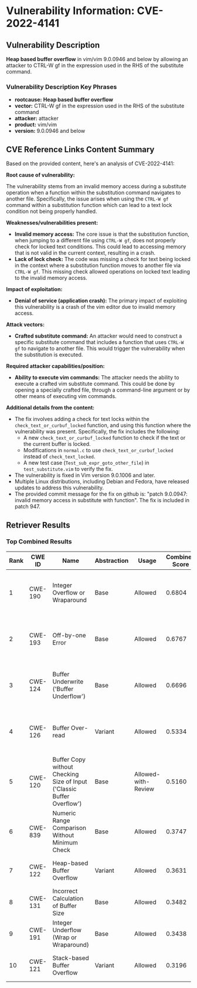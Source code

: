 # Vulnerability Information: CVE-2022-4141

## Vulnerability Description
**Heap based buffer overflow** in vim/vim 9.0.0946 and below by allowing an attacker to CTRL-W gf in the expression used in the RHS of the substitute command.

### Vulnerability Description Key Phrases
- **rootcause:** **Heap based buffer overflow**
- **vector:** CTRL-W gf in the expression used in the RHS of the substitute command
- **attacker:** attacker
- **product:** vim/vim
- **version:** 9.0.0946 and below

## CVE Reference Links Content Summary
Based on the provided content, here's an analysis of CVE-2022-4141:

**Root cause of vulnerability:**

The vulnerability stems from an invalid memory access during a substitute operation when a function within the substitution command navigates to another file. Specifically, the issue arises when using the `CTRL-W gf` command within a substitution function which can lead to a text lock condition not being properly handled.

**Weaknesses/vulnerabilities present:**

*   **Invalid memory access:**  The core issue is that the substitution function, when jumping to a different file using `CTRL-W gf`, does not properly check for locked text conditions. This could lead to accessing memory that is not valid in the current context, resulting in a crash.
*   **Lack of lock check:** The code was missing a check for text being locked in the context where a substitution function moves to another file via `CTRL-W gf`. This missing check allowed operations on locked text leading to the invalid memory access.

**Impact of exploitation:**

*   **Denial of service (application crash):** The primary impact of exploiting this vulnerability is a crash of the vim editor due to invalid memory access.

**Attack vectors:**

*   **Crafted substitute command:**  An attacker would need to construct a specific substitute command that includes a function that uses `CTRL-W gf` to navigate to another file. This would trigger the vulnerability when the substitution is executed.

**Required attacker capabilities/position:**

*   **Ability to execute vim commands:** The attacker needs the ability to execute a crafted vim substitute command. This could be done by opening a specially crafted file, through a command-line argument or by other means of executing vim commands.

**Additional details from the content:**

*   The fix involves adding a check for text locks within the `check_text_or_curbuf_locked` function, and using this function where the vulnerability was present. Specifically, the fix includes the following:
    *   A new `check_text_or_curbuf_locked` function to check if the text or the current buffer is locked.
    *   Modifications in `normal.c` to use `check_text_or_curbuf_locked` instead of `check_text_locked`.
    *   A new test case (`Test_sub_expr_goto_other_file`) in `test_substitute.vim` to verify the fix.
*   The vulnerability is fixed in Vim version 9.0.1006 and later.
*   Multiple Linux distributions, including Debian and Fedora, have released updates to address this vulnerability.
*   The provided commit message for the fix on github is: "patch 9.0.0947: invalid memory access in substitute with function". The fix is included in patch 947.

## Retriever Results

### Top Combined Results

| Rank | CWE ID | Name | Abstraction | Usage | Combined Score | Retrievers | Individual Scores |
|------|--------|------|-------------|-------|---------------|------------|-------------------|
| 1 | CWE-190 | Integer Overflow or Wraparound | Base | Allowed | 0.6804 | dense, sparse, graph | dense: 0.492, sparse: 0.200, graph: 0.894 |
| 2 | CWE-193 | Off-by-one Error | Base | Allowed | 0.6767 | dense, sparse, graph | dense: 0.481, sparse: 0.192, graph: 0.912 |
| 3 | CWE-124 | Buffer Underwrite ('Buffer Underflow') | Base | Allowed | 0.6696 | dense, sparse, graph | dense: 0.548, sparse: 0.215, graph: 0.761 |
| 4 | CWE-126 | Buffer Over-read | Variant | Allowed | 0.5334 | dense, sparse, graph | dense: 0.514, sparse: 0.219, graph: 0.546 |
| 5 | CWE-120 | Buffer Copy without Checking Size of Input ('Classic Buffer Overflow') | Base | Allowed-with-Review | 0.5160 | dense, sparse, graph | dense: 0.478, sparse: 0.177, graph: 0.561 |
| 6 | CWE-839 | Numeric Range Comparison Without Minimum Check | Base | Allowed | 0.3747 | sparse, graph | sparse: 0.162, graph: 0.789 |
| 7 | CWE-122 | Heap-based Buffer Overflow | Variant | Allowed | 0.3631 | dense, sparse | dense: 0.519, sparse: 0.233 |
| 8 | CWE-131 | Incorrect Calculation of Buffer Size | Base | Allowed | 0.3482 | dense, sparse | dense: 0.484, sparse: 0.186 |
| 9 | CWE-191 | Integer Underflow (Wrap or Wraparound) | Base | Allowed | 0.3438 | dense, sparse | dense: 0.487, sparse: 0.175 |
| 10 | CWE-121 | Stack-based Buffer Overflow | Variant | Allowed | 0.3196 | dense, sparse | dense: 0.482, sparse: 0.183 |

